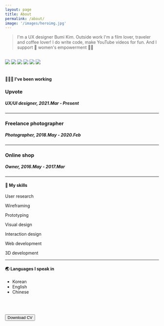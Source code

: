 ```yaml
---
layout: page
title: About
permalink: /about/
image: '/images/heroimg.jpg'
---
```


> I'm a UX designer Bumi Kim. Outside work I'm a film lover, traveler and coffee lover! I do write code, make YouTube videos for fun. And I support 🌈 women's empowerment 💪🏼
>
<br>

<div class="gallery-box">
  <div class="gallery">
    <img src="/images/about/2.jpg">
    <img src="/images/about/4.jpg">
    <img src="/images/about/1.jpg">
    <img src="/images/about/3.jpg">
    <img src="/images/about/5.jpg">
    <img src="/images/about/6.jpg">
  </div>
  <!--<em>Out of work / <a href="https://www.pexels.com/" target="_blank">bumikim</a></em>-->
</div>


<br>

#### 👩🏻‍💻 I've been working

### Upvote
##### UX/UI designer, 2021.Mar - Present
<hr>

### Freelance photographer
##### Photographer, 2018.May - 2020.Feb
<hr>

### Online shop
##### Owner, 2016.May - 2017.Mar
<hr>


#### 🦄 My skills
<div>
  <p class="tag-skill inline-block">User research</p>
  <p class="tag-skill inline-block">Wireframing</p>
  <p class="tag-skill inline-block">Prototyping</p>
  <p class="tag-skill inline-block">Visual design</p>
  <p class="tag-skill inline-block">Interaction design</p>
  <p class="tag-skill inline-block">Web development</p>
  <p class="tag-skill inline-block">3D development</p>
</div>
<hr>

#### 🌏 Languages I speak in
* Korean
* English
* Chinese
<br>
<br>
<br>

<a href="">
      <button class="button button--primary">Download CV</button>
</a>

<!--![My best moments]({{site.baseurl}}/images/about/1.jpg)-->
